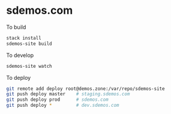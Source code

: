 # sdemos.com

To build

```bash
stack install
sdemos-site build
```

To develop

```bash
sdemos-site watch
```

To deploy

```bash
git remote add deploy root@demos.zone:/var/repo/sdemos-site
git push deploy master    # staging.sdemos.com
git push deploy prod      # sdemos.com
git push deploy *         # dev.sdemos.com
```

